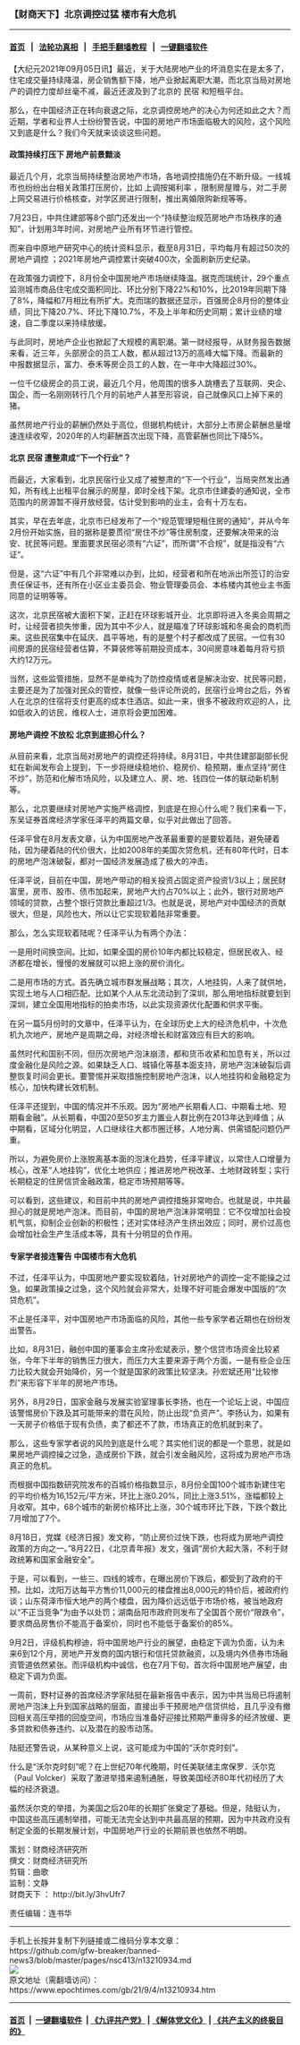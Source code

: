 ### 【财商天下】北京调控过猛 楼市有大危机
------------------------

#### [首页](https://github.com/gfw-breaker/banned-news3/blob/master/README.md) &nbsp;&nbsp;|&nbsp;&nbsp; [法轮功真相](https://github.com/begood0513/basic/blob/master/README.md)  &nbsp;&nbsp;|&nbsp;&nbsp; [手把手翻墙教程](https://github.com/gfw-breaker/guides/wiki)  &nbsp;&nbsp;|&nbsp;&nbsp; [一键翻墙软件](https://github.com/gfw-breaker/nogfw/blob/master/README.md)  



<div><p>
 【大纪元2021年09月05日讯】最近，关于大陆房地产业的坏消息实在是太多了，住宅成交量持续降温，房企销售额下降，地产业掀起离职大潮，而北京当局对房地产的调控力度却丝毫不减，最近还波及到了北京的
 <ok href="https://www.epochtimes.com/gb/tag/%E6%B0%91%E5%AE%BF.html">
  民宿
 </ok>
 和短租平台。
</p>
<p>
 那么，在中国经济正在转向衰退之际，北京调控房地产的决心为何还如此之大？而近期，学者和业界人士纷纷警告说，中国的房地产市场面临极大的风险，这个风险又到底是什么？我们今天就来谈谈这些问题。
</p>
<p>
</p>
<h4>
 政策持续打压下 房地产前景黯淡
</h4>
<p>
 最近几个月，北京当局持续整治房地产市场，各地调控措施仍在不断升级。一线城市也纷纷出台相关政策打压房价，比如
 <ok href="https://www.epochtimes.com/gb/tag/%E4%B8%8A%E8%B0%83%E6%8C%89%E6%8F%AD%E5%88%A9%E7%8E%87.html">
  上调按揭利率
 </ok>
 ，限制房屋赠与，对二手房上网交易进行价格核查，对学区房进行限制，推出离婚限购新规等等。
</p>
<p>
 7月23日，中共住建部等8个部门还发出一个“持续整治规范房地产市场秩序的通知”，计划用3年时间，对房地产业所有环节进行管控。
</p>
<p>
 而来自中原地产研究中心的统计资料显示，截至8月31日，平均每月有超过50次的
 <ok href="https://www.epochtimes.com/gb/tag/%E6%88%BF%E5%9C%B0%E4%BA%A7%E8%B0%83%E6%8E%A7.html">
  房地产调控
 </ok>
 ；2021年房地产调控累计突破400次，全面刷新历史纪录。
</p>
<p>
 在政策强力调控下，8月份全中国房地产市场继续降温。据克而瑞统计，29个重点监测城市商品住宅成交面积同比、环比分别下降22%和10%，比2019年同期下降了8%，降幅和7月相比有所扩大。克而瑞的数据还显示，百强房企8月份的整体业绩，同比下降20.7%、环比下降10.7%，不及上半年和历史同期；累计业绩的增速，自二季度以来持续放缓。
</p>
<p>
 与此同时，房地产企业也掀起了大规模的离职潮。第一财经报导，从财务报告数据来看，近三年，头部房企的员工人数，都从超过13万的高峰大幅下降。而最新的中报数据显示，富力、泰禾等房企员工的人数，在一年中大降超过30%。
</p>
<p>
 一位千亿级房企的员工说，最近几个月，他周围的很多人跳槽去了互联网、央企、国企，而一名刚刚转行几个月的前地产人甚至形容说，自己就像风口上掉下来的猪。
</p>
<p>
 虽然房地产行业的薪酬仍然处于高位，但据机构统计，大部分上市房企薪酬总量增速连续收窄，2020年的人均薪酬首次出现下降，高管薪酬也同比下降5%。
</p>
<h4>
 北京
 <ok href="https://www.epochtimes.com/gb/tag/%E6%B0%91%E5%AE%BF.html">
  民宿
 </ok>
 遭整肃成“下一个行业”？
</h4>
<p>
 而最近，大家看到，北京民宿行业又成了被整肃的“下一个行业”，当局突然发出通知，所有线上出租平台展示的房屋，即时全线下架。北京市住建委的通知说，全市范围内的房源暂不得开放经营。估计受到影响的业主，会有十万左右。
</p>
<p>
 其实，早在去年底，北京市已经发布了一个“规范管理短租住房的通知”，并从今年2月份开始实施，目的据称是要贯彻“房住不炒”等住房制度，还要解决带来的治安、扰民等问题。里面要求民宿必须有“六证”，而所谓“不合规”，就是指没有“六证”。
</p>
<p>
 但是，这“六证”中有几个非常难以办到，比如，经营者和所在地派出所签订的治安责任保证书，还有所在小区业主委员会、物业管理委员会、本栋楼内其他业主书面同意的证明等等。
</p>
<p>
 这次，北京民宿被大面积下架，正赶在环球影城开业、北京即将进入冬奥会周期之时，让经营者损失惨重，因为其中不少人，就是瞄准了环球影城和冬奥会的商机而来。这些民宿集中在延庆、昌平等地，有的是整个村子都改成了民宿。一位有30间房源的民宿经营者估算，不算装修等前期投资成本，30间房意味着每月将亏损大约12万元。
</p>
<p>
 当然，这些监管措施，显然不是单纯为了防控疫情或者是解决治安、扰民等问题，主要还是为了加强对民众的管控，就像一些评论所说的，民宿行业垮台之后，外省人在北京的住宿将支付更高的成本住酒店。如此一来，很多不被政府欢迎的人，比如低收入的访民，维权人士，进京将会更加困难。
</p>
<h4>
 <ok href="https://www.epochtimes.com/gb/tag/%E6%88%BF%E5%9C%B0%E4%BA%A7%E8%B0%83%E6%8E%A7.html">
  房地产调控
 </ok>
 不放松 北京到底担心什么？
</h4>
<p>
 从目前来看，北京当局对房地产的调控还将持续。8月31日，中共住建部副部长倪虹在新闻发布会上提到，下一步将继续稳地价、稳房价、稳预期，重点坚持“房住不炒”，防范和化解市场风险，以及建立人、房、地、钱四位一体的联动新机制等。
</p>
<p>
 那么，北京要继续对房地产实施严格调控，到底是在担心什么呢？我们来看一下，东吴证券首席经济学家任泽平的两篇文章，似乎对此做出了回答。
</p>
<p>
 任泽平曾在8月发表文章，认为中国房地产改革最重要的是要软着陆，避免硬着陆，因为硬着陆的代价很大，比如2008年的美国次贷危机，还有80年代时，日本的房地产泡沫破裂，都对一国经济发展造成了极大的冲击。
</p>
<p>
 任泽平说，目前在中国，房地产带动的相关投资占固定资产投资1/3以上；居民财富里，房市、股市、债市加起来，房地产大约占70%以上；此外，银行对房地产领域的贷款，占整个银行贷款比重超过1/3。也就是说，房地产对中国经济的贡献很大，但是，风险也大，所以让它实现软着陆非常重要。
</p>
<p>
 那么，怎么实现软着陆呢？任泽平认为有两个办法：
</p>
<p>
 一是用时间换空间。比如，如果全国的房价10年内都比较稳定，但居民收入、经济都在增长，慢慢的发展就可以把上涨的房价消化。
</p>
<p>
 二是用市场的方式。首先确立城市群发展战略；其次，人地挂钩，人来了就供地，实现土地与人口相匹配。比如某个人从东北流动到了深圳，那么用地指标就要划到深圳，建立全国用地指标的拍卖市场，以此实现资源优化配置和供求平衡。
</p>
<p>
 在另一篇5月份时的文章中，任泽平认为，在全球历史上大的经济危机中，十次危机九次地产，房地产是周期之母，对经济增长和财富效应有巨大的影响。
</p>
<p>
 虽然时代和国别不同，但历次房地产泡沫崩溃，都和货币收紧和加息有关，所以过度金融化是风险之源。如果缺乏人口、城镇化等基本面支持，房地产泡沫破裂后调整恢复时间会更长。要警惕并采取措施控制房地产泡沫，以人地挂钩和金融稳定为核心，加快构建长效机制。
</p>
<p>
 任泽平还提到，中国的情况并不乐观。因为“房地产长期看人口、中期看土地、短期看金融”。从长期看，中国20至50岁主力置业人群比例在2013年达到峰值；从中期看，区域分化明显，人口继续往大都市圈迁移，人地分离、供需错配问题仍严重。
</p>
<p>
 所以，为避免房价上涨脱离基本面的泡沫化趋势，任泽平建议，以常住人口增量为核心，改革“人地挂钩”，优化土地供应；推进房地产税改革、土地财政转型；实行长期稳定的住房信贷金融政策，稳定市场预期等等。
</p>
<p>
 可以看到，这些建议，和目前中共的房地产调控措施非常吻合。也就是说，中共最担心的就是房地产泡沫。而目前，中国的房地产泡沫非常明显：它不仅增加社会投机气氛，抑制企业创新的积极性；还对实体经济产生挤出效应；同时，房价过高也会增加社会生产生活成本等，具有十分明显的负作用。
</p>
<h4>
 专家学者接连警告 中国楼市有大危机
</h4>
<p>
 不过，任泽平认为，中国房地产要实现软着陆，针对房地产的调控一定不能操之过急。如果政策操之过急，这个风险就会非常大，处理不好可能会爆发中国版的“次贷危机”。
</p>
<p>
 不止是任泽平，对中国房地产市场面临的风险，其他一些专家学者近期也在纷纷发出警告。
</p>
<p>
 比如，8月31日，融创中国的董事会主席孙宏斌表示，整个信贷市场资金比较紧张，今年下半年的销售压力很大，而压力大主要来源于两个方面，一是有些企业压力比较大就会开始降价，另一个就是国家的政策比较坚决。孙宏斌还用“比较惨烈”来形容下半年的房地产市场。
</p>
<p>
 另外，8月29日，国家金融与发展实验室理事长李扬，也在一个论坛上说，中国应该警惕房价下跌及其可能带来的潜在风险，防止出现“负资产”。李扬认为，如果有一天房子价格低于现有负债，卖了都还不了款，市场真正的危机就到来了。
</p>
<p>
 那么，这些专家学者说的风险到底是什么呢？其实他们说的都是一个意思，就是如果房地产调控操之过急，造成房价下跌，就会引发金融风险，这将成为房地产市场真正的危机。
</p>
<p>
 而根据中国指数研究院发布的百城价格指数显示，8月份全国100个城市新建住宅的平均价格为16,152元/平方米，环比上涨0.20%，同比上涨3.51%，涨幅都较上月收窄。其中，68个城市的新房价格环比上涨，30个城市环比下跌，下跌个数比7月增加了7个。
</p>
<p>
 8月18日，党媒《经济日报》发文称，“防止房价过快下跌，也将成为房地产调控政策的方向之一。”8月22日，《北京青年报》发文，强调“房价大起大落，不利于财政统筹和国家金融安全”。
</p>
<p>
 于是，可以看到，一些三、四线的城市，在曝出房价下跌后，都受到了政府的干预。比如，沈阳万达每平方售价11,000元的楼盘推出8,000元的特价后，被政府约谈；山东荷泽市恒大地产的两个楼盘，因为降价远远低于市场价格，被当地政府以“不正当竞争”为由予以处罚；湖南岳阳市政府则发布了全国首个房价“限跌令”，要求商品房售价不能高于备案价，同时也不能低于备案价的85%。
</p>
<p>
 9月2日，评级机构穆迪，将中国房地产行业的展望，由稳定下调为负面，认为未来6到12个月，房地产开发商的国内银行和信托贷款融资，以及境内外债券市场融资管道依然紧张。而评级机构中诚信，也在7月下旬，首次将中国房地产展望，由稳定下调为负面。
</p>
<p>
 一周前，野村证券的首席经济学家陆挺在最新报告中表示，因为中共当局已将遏制房地产泡沫上升到国家战略的层面，直接出手干预房地产信贷供给，且几乎没有撤回相关高压举措的回旋空间，市场应当准备好迎接比预期严重得多的经济放缓、更多贷款和债券违约、以及潜在的股市动荡。
</p>
<p>
 陆挺还警告说，从某种意义上说，这可能成为中国的“沃尔克时刻”。
</p>
<p>
 什么是“沃尔克时刻”呢？在上世纪70年代晚期，时任美联储主席保罗．沃尔克（Paul Volcker）采取了激进举措来遏制通胀，导致美国经济80年代初经历了大幅的经济衰退。
</p>
<p>
 虽然沃尔克的举措，为美国之后20年的长期扩张奠定了基础。但是，陆挺认为，中国这些高压遏制举措，可能无法完全达到中共最高层的预期，因为中共政府没有制定全面的长期发展计划，中国房地产行业的长期前景也依然不明朗。
</p>
<p>
 策划：财商经济研究所
 <br/>
 撰文：财商经济研究所
 <br/>
 剪辑：曲歌
 <br/>
 监制：文静
 <br/>
 <ok href="https://www.epochtimes.com/gb/tag/%E8%B4%A2%E5%95%86%E5%A4%A9%E4%B8%8B.html">
  财商天下
 </ok>
 ：
 <ok href="http://bit.ly/3hvUfr7">
  http://bit.ly/3hvUfr7
 </ok>
</p>
<p>
 责任编辑：连书华
</p>
</div>
<hr/>
手机上长按并复制下列链接或二维码分享本文章：<br/>
https://github.com/gfw-breaker/banned-news3/blob/master/pages/nsc413/n13210934.md <br/>
<a href='https://github.com/gfw-breaker/banned-news3/blob/master/pages/nsc413/n13210934.md'><img src='https://github.com/gfw-breaker/banned-news3/blob/master/pages/nsc413/n13210934.md.png'/></a> <br/>
原文地址（需翻墙访问）：https://www.epochtimes.com/gb/21/9/4/n13210934.htm


------------------------
#### [首页](https://github.com/gfw-breaker/banned-news3/blob/master/README.md) &nbsp;|&nbsp; [一键翻墙软件](https://github.com/gfw-breaker/nogfw/blob/master/README.md) &nbsp;| [《九评共产党》](https://github.com/gfw-breaker/9ping.md/blob/master/README.md#九评之一评共产党是什么) | [《解体党文化》](https://github.com/gfw-breaker/jtdwh.md/blob/master/README.md) | [《共产主义的终极目的》](https://github.com/gfw-breaker/gczydzjmd.md/blob/master/README.md)


<img src='http://gfw-breaker.win/banned-news3/pages/nsc413/n13210934.md' width='0px' height='0px'/>
